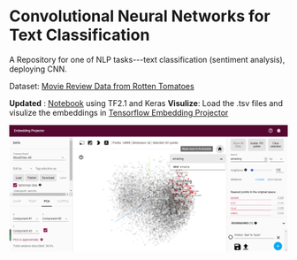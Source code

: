 # Convolutional Neural Networks for Text Classification

A Repository for one of NLP tasks---text classification (sentiment analysis), deploying CNN.

Dataset: [Movie Review Data from Rotten Tomatoes](http://www.cs.cornell.edu/people/pabo/movie-review-data/)


**Updated** : [Notebook](https://github.com/Xixiong-Guo/My-project/blob/master/CNN_Sentiment_Analysis/SentimentAnalysis_TF2.1.ipynb) using TF2.1 and Keras
**Visulize**: Load the .tsv files and visulize the embeddings in [Tensorflow Embedding Projector](http://projector.tensorflow.org/) 

![Embedding visualization](https://github.com/Xixiong-Guo/My-project/blob/master/CNN_Sentiment_Analysis/image/visualize_embedding.png)
